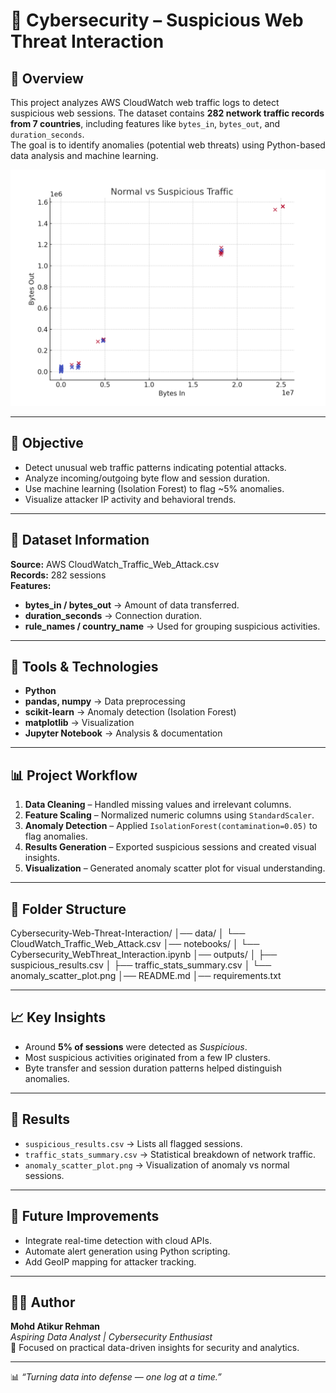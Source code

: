 # 🔐 Cybersecurity – Suspicious Web Threat Interaction

## 🧠 Overview
This project analyzes AWS CloudWatch web traffic logs to detect suspicious web sessions. The dataset contains **282 network traffic records from 7 countries**, including features like `bytes_in`, `bytes_out`, and `duration_seconds`.  
The goal is to identify anomalies (potential web threats) using Python-based data analysis and machine learning.

![Anomaly Detection Scatter Plot](outputs/anomaly_scatter_plot.png)

---

## 🎯 Objective
- Detect unusual web traffic patterns indicating potential attacks.  
- Analyze incoming/outgoing byte flow and session duration.  
- Use machine learning (Isolation Forest) to flag ~5% anomalies.  
- Visualize attacker IP activity and behavioral trends.

---

## 🧩 Dataset Information
**Source:** AWS CloudWatch_Traffic_Web_Attack.csv  
**Records:** 282 sessions  
**Features:**
- **bytes_in / bytes_out** → Amount of data transferred.  
- **duration_seconds** → Connection duration.  
- **rule_names / country_name** → Used for grouping suspicious activities.

---

## 🧰 Tools & Technologies
- **Python**
- **pandas, numpy** → Data preprocessing  
- **scikit-learn** → Anomaly detection (Isolation Forest)  
- **matplotlib** → Visualization  
- **Jupyter Notebook** → Analysis & documentation  

---

## 📊 Project Workflow
1. **Data Cleaning** – Handled missing values and irrelevant columns.  
2. **Feature Scaling** – Normalized numeric columns using `StandardScaler`.  
3. **Anomaly Detection** – Applied `IsolationForest(contamination=0.05)` to flag anomalies.  
4. **Results Generation** – Exported suspicious sessions and created visual insights.  
5. **Visualization** – Generated anomaly scatter plot for visual understanding.  

---

## 📁 Folder Structure
Cybersecurity-Web-Threat-Interaction/
│── data/
│ └── CloudWatch_Traffic_Web_Attack.csv
│── notebooks/
│ └── Cybersecurity_WebThreat_Interaction.ipynb
│── outputs/
│ ├── suspicious_results.csv
│ ├── traffic_stats_summary.csv
│ └── anomaly_scatter_plot.png
│── README.md
│── requirements.txt

---

## 📈 Key Insights
- Around **5% of sessions** were detected as *Suspicious*.  
- Most suspicious activities originated from a few IP clusters.  
- Byte transfer and session duration patterns helped distinguish anomalies.  

---

## 🧩 Results
- `suspicious_results.csv` → Lists all flagged sessions.  
- `traffic_stats_summary.csv` → Statistical breakdown of network traffic.  
- `anomaly_scatter_plot.png` → Visualization of anomaly vs normal sessions.  

---

## 🚀 Future Improvements
- Integrate real-time detection with cloud APIs.  
- Automate alert generation using Python scripting.  
- Add GeoIP mapping for attacker tracking.  

---

## 👨‍💻 Author
**Mohd Atikur Rehman**  
*Aspiring Data Analyst | Cybersecurity Enthusiast*  
📍 Focused on practical data-driven insights for security and analytics.  

---
📊 *“Turning data into defense — one log at a time.”*
